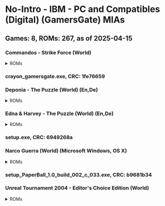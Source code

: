 # No-Intro - IBM - PC and Compatibles (Digital) (GamersGate) MIAs
## Games: 8, ROMs: 267, as of 2025-04-15

### Commandos - Strike Force (World)
<details>
<summary>ROMs</summary>

- setup-1.bin, CRC: 905f5a10
- setup-10.bin, CRC: fe7709f8
- setup-100.bin, CRC: dc92081b
- setup-101.bin, CRC: 81af73f8
- setup-102.bin, CRC: df680bf0
- setup-103.bin, CRC: 62116a7f
- setup-104.bin, CRC: bc592f4f
- setup-105.bin, CRC: b1e4aad2
- setup-106.bin, CRC: 58f00d4d
- setup-107.bin, CRC: dda17368
- setup-108.bin, CRC: 39709c2d
- setup-109.bin, CRC: 1b0f8eec
- setup-11.bin, CRC: 026270ae
- setup-110.bin, CRC: 9686d1da
- setup-111.bin, CRC: 991f10f3
- setup-112.bin, CRC: c20d9304
- setup-113.bin, CRC: f71a3a2f
- setup-114.bin, CRC: b97dedcd
- setup-115.bin, CRC: 141713d7
- setup-116.bin, CRC: 27b78cbe
- setup-117.bin, CRC: c34d6817
- setup-118.bin, CRC: e4ea47f3
- setup-119.bin, CRC: 25c38139
- setup-12.bin, CRC: 0651321a
- setup-120.bin, CRC: 50e0b7e3
- setup-121.bin, CRC: bad4cf2c
- setup-122.bin, CRC: 23a837d2
- setup-123.bin, CRC: a58b632e
- setup-124.bin, CRC: f3583c14
- setup-125.bin, CRC: 555d07fb
- setup-126.bin, CRC: f20afed0
- setup-127.bin, CRC: d6cdb6fe
- setup-128.bin, CRC: 833b8d5c
- setup-129.bin, CRC: cdf312a6
- setup-13.bin, CRC: a27aba23
- setup-130.bin, CRC: ef3e23d3
- setup-131.bin, CRC: cad81c57
- setup-132.bin, CRC: e4da34ed
- setup-133.bin, CRC: d156df26
- setup-134.bin, CRC: 65ce1d66
- setup-135.bin, CRC: bc820ae5
- setup-136.bin, CRC: 072657af
- setup-137.bin, CRC: 249a6186
- setup-138.bin, CRC: 6a5d813e
- setup-139.bin, CRC: 39f68609
- setup-14.bin, CRC: 0eaeb8a3
- setup-140.bin, CRC: f110908c
- setup-141.bin, CRC: df0d1847
- setup-142.bin, CRC: 4e83712f
- setup-143.bin, CRC: c16efdb7
- setup-144.bin, CRC: af66cb4a
- setup-145.bin, CRC: ce549028
- setup-146.bin, CRC: 0b853d88
- setup-147.bin, CRC: 2cf2eaff
- setup-148.bin, CRC: 4392047d
- setup-149.bin, CRC: 6aab2e84
- setup-15.bin, CRC: 4482933c
- setup-150.bin, CRC: 10c1f615
- setup-151.bin, CRC: 05207cdf
- setup-152.bin, CRC: 7ed16813
- setup-153.bin, CRC: 8e1157ee
- setup-154.bin, CRC: af42b0e6
- setup-155.bin, CRC: 60d8dc41
- setup-156.bin, CRC: c166f8fb
- setup-157.bin, CRC: 5fe5bd87
- setup-158.bin, CRC: b2bd1947
- setup-159.bin, CRC: 316dd2fa
- setup-16.bin, CRC: 38eb1a60
- setup-160.bin, CRC: 5aaf4ebe
- setup-161.bin, CRC: 79256079
- setup-162.bin, CRC: 15658581
- setup-163.bin, CRC: 87ddaedb
- setup-164.bin, CRC: ef574036
- setup-165.bin, CRC: bafcae9e
- setup-166.bin, CRC: 4cb8e28c
- setup-167.bin, CRC: 29043fb2
- setup-168.bin, CRC: c9bc5611
- setup-169.bin, CRC: d95906f2
- setup-17.bin, CRC: 590e8b28
- setup-170.bin, CRC: f2ad7c66
- setup-171.bin, CRC: 60dd4bba
- setup-172.bin, CRC: ed734c37
- setup-173.bin, CRC: d1354af3
- setup-174.bin, CRC: 5ec3728c
- setup-175.bin, CRC: 42861523
- setup-176.bin, CRC: 5670e70f
- setup-177.bin, CRC: 5f2488ff
- setup-178.bin, CRC: b158e4ee
- setup-179.bin, CRC: e56f09a1
- setup-18.bin, CRC: 0a465304
- setup-180.bin, CRC: 251bafe9
- setup-181.bin, CRC: e86e15eb
- setup-182.bin, CRC: ed73d5f0
- setup-183.bin, CRC: 1b8a6dfd
- setup-184.bin, CRC: 3b69a35e
- setup-185.bin, CRC: 7a6be0ef
- setup-186.bin, CRC: bd1d9c0f
- setup-187.bin, CRC: 0f3a344d
- setup-188.bin, CRC: d2061839
- setup-189.bin, CRC: 04b7771c
- setup-19.bin, CRC: 6250ccd6
- setup-190.bin, CRC: 1c8fd1bf
- setup-191.bin, CRC: b680a8b6
- setup-192.bin, CRC: 65a2ec23
- setup-193.bin, CRC: 3771bd3a
- setup-194.bin, CRC: e0de53a1
- setup-195.bin, CRC: 07de3ddf
- setup-196.bin, CRC: 05e374e9
- setup-197.bin, CRC: 9ae3d4f7
- setup-198.bin, CRC: 07ec1849
- setup-199.bin, CRC: cae32ad0
- setup-2.bin, CRC: 62582da5
- setup-20.bin, CRC: a93d5a3c
- setup-200.bin, CRC: ae4c1313
- setup-201.bin, CRC: 11dbbdcf
- setup-202.bin, CRC: df091ab9
- setup-203.bin, CRC: 11fbf4fa
- setup-204.bin, CRC: da1c1567
- setup-205.bin, CRC: 69544e71
- setup-206.bin, CRC: 4e25d086
- setup-207.bin, CRC: 0f759f06
- setup-208.bin, CRC: 1625610f
- setup-209.bin, CRC: 462e2024
- setup-21.bin, CRC: 098529fd
- setup-210.bin, CRC: 8971ccaa
- setup-211.bin, CRC: 702dc5b1
- setup-212.bin, CRC: 93c783f1
- setup-213.bin, CRC: 465e63e3
- setup-214.bin, CRC: 5c31aa14
- setup-215.bin, CRC: afcf01b1
- setup-216.bin, CRC: 1dca9218
- setup-217.bin, CRC: d18d60ab
- setup-218.bin, CRC: 361a0a2f
- setup-219.bin, CRC: dac9cf3b
- setup-22.bin, CRC: 49310b10
- setup-220.bin, CRC: 959fb680
- setup-221.bin, CRC: 2b495c21
- setup-222.bin, CRC: de0ef7f5
- setup-223.bin, CRC: c1c0b4eb
- setup-224.bin, CRC: 10e2d98a
- setup-225.bin, CRC: b7cf30d0
- setup-226.bin, CRC: a7f988be
- setup-227.bin, CRC: 03f52040
- setup-228.bin, CRC: 580677cf
- setup-229.bin, CRC: b7d3b39a
- setup-23.bin, CRC: b938c589
- setup-230.bin, CRC: 9f15b249
- setup-231.bin, CRC: 9767bc6b
- setup-232.bin, CRC: 69038a07
- setup-233.bin, CRC: 1bb6a137
- setup-234.bin, CRC: a3c61959
- setup-235.bin, CRC: 9e0c5457
- setup-236.bin, CRC: aead0e48
- setup-237.bin, CRC: 86effc9a
- setup-238.bin, CRC: 3ac9ef3f
- setup-239.bin, CRC: 3dd507e4
- setup-24.bin, CRC: 7363a571
- setup-240.bin, CRC: bda7bc86
- setup-241.bin, CRC: ab01d000
- setup-242.bin, CRC: 8214b8fd
- setup-243.bin, CRC: 35258c1e
- setup-244.bin, CRC: afc22db3
- setup-245.bin, CRC: c236ec40
- setup-246.bin, CRC: 099e1488
- setup-247.bin, CRC: bf8176f9
- setup-248.bin, CRC: 5b945e71
- setup-249.bin, CRC: ff874e5d
- setup-25.bin, CRC: 5dd1245b
- setup-250.bin, CRC: ec024413
- setup-26.bin, CRC: 6b283aa7
- setup-27.bin, CRC: 22494db0
- setup-28.bin, CRC: 2ac6e178
- setup-29.bin, CRC: 8d1b378d
- setup-3.bin, CRC: bac210aa
- setup-30.bin, CRC: de637552
- setup-31.bin, CRC: f029ed34
- setup-32.bin, CRC: 86262957
- setup-33.bin, CRC: a0db2c72
- setup-34.bin, CRC: e6e9b453
- setup-35.bin, CRC: 0e46d9dd
- setup-36.bin, CRC: c873fec9
- setup-37.bin, CRC: 205e1f55
- setup-38.bin, CRC: 9603cd17
- setup-39.bin, CRC: e44353e4
- setup-4.bin, CRC: dd12a8dd
- setup-40.bin, CRC: a825df22
- setup-41.bin, CRC: 7a71afcf
- setup-42.bin, CRC: da31f9f7
- setup-43.bin, CRC: a6c68f26
- setup-44.bin, CRC: 16b93c46
- setup-45.bin, CRC: 8a71113d
- setup-46.bin, CRC: 0387c858
- setup-47.bin, CRC: 6e11cf01
- setup-48.bin, CRC: 5c81e42b
- setup-49.bin, CRC: d80d208a
- setup-5.bin, CRC: 52f45367
- setup-50.bin, CRC: 73899273
- setup-51.bin, CRC: dee8898a
- setup-52.bin, CRC: cf25512d
- setup-53.bin, CRC: a480bb17
- setup-54.bin, CRC: e96acd46
- setup-55.bin, CRC: 2584f3e0
- setup-56.bin, CRC: faaf62f4
- setup-57.bin, CRC: 3ed28f73
- setup-58.bin, CRC: faf407ba
- setup-59.bin, CRC: a71155e0
- setup-6.bin, CRC: a974454b
- setup-60.bin, CRC: 724368e5
- setup-61.bin, CRC: 079ed531
- setup-62.bin, CRC: b7b2d6ad
- setup-63.bin, CRC: 1deea9eb
- setup-64.bin, CRC: 92e2e278
- setup-65.bin, CRC: d387e06c
- setup-66.bin, CRC: 3944093a
- setup-67.bin, CRC: 6c0ee3aa
- setup-68.bin, CRC: f6d88dd6
- setup-69.bin, CRC: 29d0eec7
- setup-7.bin, CRC: 59673ab9
- setup-70.bin, CRC: 1a7333ec
- setup-71.bin, CRC: ec19b535
- setup-72.bin, CRC: b2816003
- setup-73.bin, CRC: 86570414
- setup-74.bin, CRC: f68f2b43
- setup-75.bin, CRC: e256ef5a
- setup-76.bin, CRC: 13a1db23
- setup-77.bin, CRC: c0266565
- setup-78.bin, CRC: 7aee594a
- setup-79.bin, CRC: 8cbf16ab
- setup-8.bin, CRC: 932051bc
- setup-80.bin, CRC: 53b6d1eb
- setup-81.bin, CRC: 17c5ab2a
- setup-82.bin, CRC: 4273c202
- setup-83.bin, CRC: c6246fcc
- setup-84.bin, CRC: 5badc58d
- setup-85.bin, CRC: 30020ad2
- setup-86.bin, CRC: 0688c18d
- setup-87.bin, CRC: c42b2fa1
- setup-88.bin, CRC: aa60a5e8
- setup-89.bin, CRC: 3ff16ee8
- setup-9.bin, CRC: b5e74ec5
- setup-90.bin, CRC: 49f4191a
- setup-91.bin, CRC: d85cad49
- setup-92.bin, CRC: b6e2c8bf
- setup-93.bin, CRC: e9edf4a7
- setup-94.bin, CRC: 75ccc62b
- setup-95.bin, CRC: 852639f9
- setup-96.bin, CRC: d208ef86
- setup-97.bin, CRC: f722719a
- setup-98.bin, CRC: 40d4c9e8
- setup-99.bin, CRC: 4c3ad16d
- setup.exe, CRC: 61574a3e
</details>

### crayon_gamersgate.exe, CRC: 1fe76659
### Deponia - The Puzzle (World) (En,De)
<details>
<summary>ROMs</summary>

- Deponia – The Puzzle.exe, CRC: 6d8f91bd
- DeponiaThe Puzzle_PC_FULL_1.0_DE_Daedalic_noDRM.exe, CRC: 4f7cdd1c
</details>

### Edna & Harvey - The Puzzle (World) (En,De)
<details>
<summary>ROMs</summary>

- Edna & Harvey – The Puzzle.exe, CRC: 308c46c2
- EdnaHarveyThe Puzzle_PC_FULL_1.0_EN_DE_Daedalic_noDRM.exe, CRC: 67f39845
</details>

### setup.exe, CRC: 6949268a
### Narco Guerra (World) (Microsoft Windows, OS X)
<details>
<summary>ROMs</summary>

- narcoguerra1.0-setup.exe, CRC: 6f1898e6
- NarcoGuerra1.0.dmg, CRC: 7c9e0bb9
</details>

### setup_PaperBall_1.0_build_002_c_033.exe, CRC: b9681b34
### Unreal Tournament 2004 - Editor's Choice Edition (World)
<details>
<summary>ROMs</summary>

- setup-1.bin, CRC: 3a2e6f74
- setup-2.bin, CRC: 42e22f00
- setup-3.bin, CRC: 7e4a33d3
- setup-4(2).bin, CRC: 1e3dc0b5
- setup-4.bin, CRC: c64776a9
- setup.exe, CRC: 00943caa
- Unreal Tournament 2004 Editor’s Choice Edition.exe, CRC: 635413be
</details>

